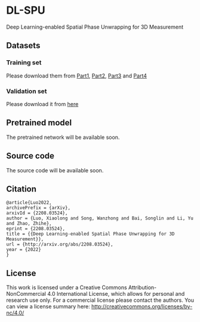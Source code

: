 # DL-SPU
Deep Learning-enabled Spatial Phase Unwrapping for 3D Measurement

## Datasets
### Training set  
Please download them from [Part1](https://pan.baidu.com/s/1j9VzSCGPLqq8LyEhst_62g?pwd=tyrw), [Part2](https://pan.baidu.com/s/1nqYe3FavPxUW_GDr2pMvxQ?pwd=p67e), [Part3](https://pan.baidu.com/s/1Mmso2U2jCH2IuwNiR7cWcA?pwd=6u87) and [Part4](https://pan.baidu.com/s/1K-Y8hXEX2TS3nIQcRSfKDA?pwd=yxul)
### Validation set  
Please download it from [here](https://pan.baidu.com/s/1mEGDVNzrPY1YHOId_o4aVw?pwd=b86e)

## Pretrained model
The pretrained network will be available soon.

## Source code
The source code will be available soon.


## Citation
```
@article{Luo2022,
archivePrefix = {arXiv},
arxivId = {2208.03524},
author = {Luo, Xiaolong and Song, Wanzhong and Bai, Songlin and Li, Yu and Zhao, Zhihe},
eprint = {2208.03524},
title = {{Deep Learning-enabled Spatial Phase Unwrapping for 3D Measurement}},
url = {http://arxiv.org/abs/2208.03524},
year = {2022}
}
```

## License
This work is licensed under a Creative Commons Attribution-NonCommercial 4.0 International License, which allows for personal and research use only. For a commercial license please contact the authors. You can view a license summary here: http://creativecommons.org/licenses/by-nc/4.0/
